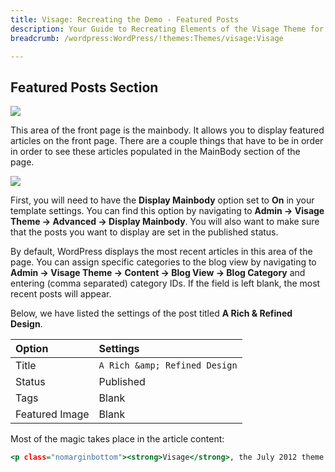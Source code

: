 ```yaml
---
title: Visage: Recreating the Demo - Featured Posts
description: Your Guide to Recreating Elements of the Visage Theme for WordPress
breadcrumb: /wordpress:WordPress/!themes:Themes/visage:Visage

---
```


Featured Posts Section
-----

![][demo]

This area of the front page is the mainbody. It allows you to display featured articles on the front page. There are a couple things that have to be in order in order to see these articles populated in the MainBody section of the page.

![][mainbody]

First, you will need to have the **Display Mainbody** option set to **On** in your template settings. You can find this option by navigating to **Admin -> Visage Theme -> Advanced -> Display Mainbody**. You will also want to make sure that the posts you want to display are set in the published status.

By default, WordPress displays the most recent articles in this area of the page. You can assign specific categories to the blog view by navigating to **Admin -> Visage Theme -> Content -> Blog View -> Blog Category** and entering (comma separated) category IDs. If the field is left blank, the most recent posts will appear. 

Below, we have listed the settings of the post titled **A Rich &amp; Refined Design**.

| Option         | Settings                      |
| :------------- | :-----------------            |
| Title          | `A Rich &amp; Refined Design` |
| Status         | Published                     |
| Tags           | Blank                         |
| Featured Image | Blank                         |


Most of the magic takes place in the article content:

~~~ .html
<p class="nomarginbottom"><strong>Visage</strong>, the July 2012 theme release, is a <strong>contemporary</strong> blending of stunning, refined visuals, combined with a <strong>polished</strong> and powerful undertone, providing a unique look that is flexible and intuitive to use. The foundational <strong>Gantry Framework</strong> creates a core rich with features, such as the 960 Grid System, <strong>per override configuration</strong>, amongst many others.</p>
~~~ 

[demo]: assets/demo_8.jpeg
[mainbody]: assets/mainbody.jpeg